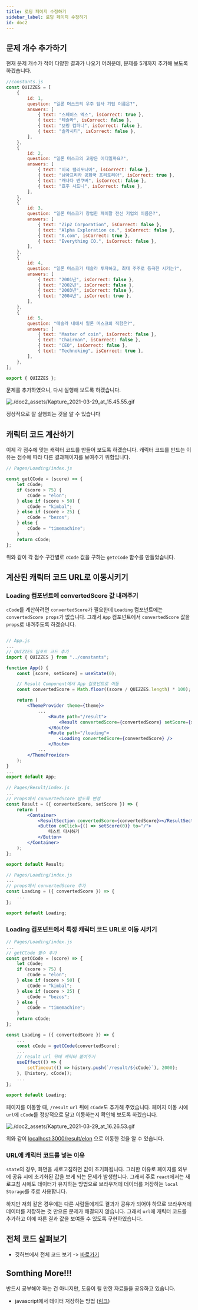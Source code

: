 ```yaml
---
title: 로딩 페이지 수정하기
sidebar_label: 로딩 페이지 수정하기
id: doc2
---
```


## 문제 개수 추가하기

현재 문제 개수가 적어 다양한 결과가 나오기 어려운데, 문제를 5개까지 추가해 보도록 하겠습니다.

```jsx
//constants.js
const QUIZZES = [
	{
		id: 1,
		question: "일론 머스크의 우주 탐사 기업 이름은?",
		answers: [
			{ text: "스페이스 엑스", isCorrect: true },
			{ text: "테슬라", isCorrect: false },
			{ text: "보링 컴퍼니", isCorrect: false },
			{ text: "솔라시티", isCorrect: false },
		],
	},
	{
		id: 2,
		question: "일론 머스크의 고향은 어디일까요?",
		answers: [
			{ text: "미국 캘리포니아", isCorrect: false },
			{ text: "남아프리카 공화국 프리토리아", isCorrect: true },
			{ text: "캐나다 벤쿠버", isCorrect: false },
			{ text: "호주 시드니", isCorrect: false },
		],
	},
	{
		id: 3,
		question: "일론 머스크가 창업한 페이팔 전신 기업의 이름은?",
		answers: [
			{ text: "Zip2 Corporation", isCorrect: false },
			{ text: "Alpha Exploration co.", isCorrect: false },
			{ text: "X.com", isCorrect: true },
			{ text: "Everything CO.", isCorrect: false },
		],
	},
	{
		id: 4,
		question: "일론 머스크가 테슬라 투자하고, 최대 주주로 등극한 시기는?",
		answers: [
			{ text: "2001년", isCorrect: false },
			{ text: "2002년", isCorrect: false },
			{ text: "2003년", isCorrect: false },
			{ text: "2004년", isCorrect: true },
		],
	},
	{
		id: 5,
		question: "테슬라 내에서 일론 머스크의 직함은?",
		answers: [
			{ text: "Master of coin", isCorrect: false },
			{ text: "Chairman", isCorrect: false },
			{ text: "CEO", isCorrect: false },
			{ text: "Technoking", isCorrect: true },
		],
	},
];

export { QUIZZES };
```

문제를 추가하였으니, 다시 실행해 보도록 하겠습니다.

![./doc2_assets/Kapture_2021-03-29_at_15.45.55.gif](./doc2_assets/Kapture_2021-03-29_at_15.45.55.gif)

정상적으로 잘 실행되는 것을 알 수 있습니다

## 캐릭터 코드 계산하기

이제 각 점수에 맞는 캐릭터 코드를 만들어 보도록 하겠습니다. 캐릭터 코드를 만드는 이유는 점수에 따라 다른 결과페이지를 보여주기 위함입니다.

```jsx
// Pages/Loading/index.js

const getCCode = (score) => {
	let cCode;
	if (score > 75) {
		cCode = "elon";
	} else if (score > 50) {
		cCode = "kimbal";
	} else if (score > 25) {
		cCode = "bezos";
	} else {
		cCode = "timemachine";
	}
	return cCode;
};
```

위와 같이 각 점수 구간별로 `cCode` 값을 구하는 `getcCode` 함수를 만들었습니다.

## 계산된 캐릭터 코드 URL로 이동시키기

### Loading 컴포넌트에 convertedScore 값 내려주기

`cCode`를 계산하려면 `convertedScore`가 필요한데 `Loading` 컴포넌트에는 `convertedScore props`가 없습니다. 그래서 `App` 컴포넌트에서 `convertedScore` 값을 `props`로 내려주도록 하겠습니다.

```jsx

// App.js
...
// QUIZZES 임포트 코드 추가
import { QUIZZES } from "../constants";

function App() {
	const [score, setScore] = useState(0);

	// Result Component에서 App 컴포넌트로 이동
	const convertedScore = Math.floor((score / QUIZZES.length) * 100);

	return (
		<ThemeProvider theme={theme}>
			...
				<Route path="/result">
					<Result convertedScore={convertedScore} setScore={setScore} />
				</Route>
				<Route path="/loading">
					<Loading convertedScore={convertedScore} />
				</Route>
			...
		</ThemeProvider>
	);
}
...
export default App;
```

```jsx
// Pages/Result/index.js
...
// Props에서 convertedScore 받도록 변경
const Result = ({ convertedScore, setScore }) => {
	return (
		<Container>
			<ResultSection convertedScore={convertedScore}></ResultSection>
			<Button onClick={() => setScore(0)} to="/">
				테스트 다시하기
			</Button>
		</Container>
	);
};

export default Result;
```

```jsx
// Pages/Loading/index.js
...
// props에서 convertedScore 추가
const Loading = ({ convertedScore }) => {
	...
};

export default Loading;
```

### Loading 컴포넌트에서 특정 캐릭터 코드 URL로 이동 시키기

```jsx
// Pages/Loading/index.js
...
// getCCode 함수 추가
const getCCode = (score) => {
	let cCode;
	if (score > 75) {
		cCode = "elon";
	} else if (score > 50) {
		cCode = "kimbal";
	} else if (score > 25) {
		cCode = "bezos";
	} else {
		cCode = "timemachine";
	}
	return cCode;
};

const Loading = ({ convertedScore }) => {
	...
	const cCode = getCCode(convertedScore);
	...
	// result url 뒤에 캐릭터 붙여주기
	useEffect(() => {
		setTimeout(() => history.push(`/result/${cCode}`), 2000);
	}, [history, cCode]);
	...
};

export default Loading;
```

페이지를 이동할 때, `/result` `url` 뒤에 `cCode`도 추가해 주었습니다. 페이지 이동 시에 `url`에 `cCode`를 정상적으로 달고 이동하는지 확인해 보도록 하겠습니다.

![./doc2_assets/Kapture_2021-03-29_at_16.26.53.gif](./doc2_assets/Kapture_2021-03-29_at_16.26.53.gif)

위와 같이 [localhost:3000/result/elon](http://localhost:3000/result/elon) 으로 이동한 것을 알 수 있습니다.

### URL에 캐릭터 코드를 넣는 이유

`state`의 경우, 화면을 새로고침하면 값이 초기화됩니다. 그러한 이유로 페이지를 외부에 공유 시에 초기화된 값을 보게 되는 문제가 발생합니다. 그래서 주로 `react`에서는 새로고침 시에도 데이터가 유지하는 방법으로 브라우저에 데이터를 저장하는 `local Storage`를 주로 사용합니다.

하지만 저희 같은 경우에는 다른 사람들에게도 결과가 공유가 되어야 하므로 브라우저에 데이터를 저장하는 것 만으론 문제가 해결되지 않습니다. 그래서 `url`에 캐릭터 코드를 추가하고 이에 따른 결과 값을 보여줄 수 있도록 구현하였습니다.

## 전체 코드 살펴보기

- 깃허브에서 전체 코드 보기 -> [바로가기](https://github.com/CodePotStudio/starter-quiz-app/tree/week06-01)

## Somthing More!!!

반드시 공부해야 하는 건 아니지만, 도움이 될 만한 자료들을 공유하고 있습니다.

- javascript에서 데이터 저장하는 방법 ([링크](https://www.daleseo.com/js-web-storage/))

